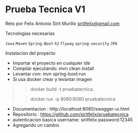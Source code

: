 # Prueba Tecnica V1

Reto por Felix Antonio Sirit Murillo siritfelix@gmail.com

Tecnologías necesarias

`Java` `Maven` `Spring-Boot` `h2` `flyway` `spring-security` `JPA`

Instalación del proyecto

* Importar el proyecto en cualquier ide
* Compilar ejecutando: mvn clean install
* Levantar con: mvn spring-boot:run
* Si usa docker crear  y levantar imagen

>> docker build -t pruebatecnica .
>>
>
>> docker run -p 8080:8080 pruebatecnica
>>

* Documentacion : http://localhost:8080/swagger-ui.html
* Repositorio : https://github.com/siritfelix/pruebatecnica
* autenticacion basica username: siritfelix password:12345
* Agregando un cambio
